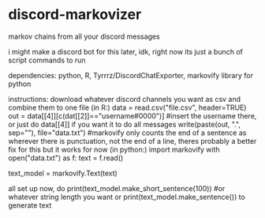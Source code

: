 # discord-markovizer
markov chains from all your discord messages

i might make a discord bot for this later, idk, right now its just a bunch of script commands to run

dependencies: python, R, Tyrrrz/DiscordChatExporter, markovify library for python

instructions: 
download whatever discord channels you want as csv and combine them to one file
(in R:)
data = read.csv("file.csv", header=TRUE)
out = data[[4]][c(dat[[2]]=="username#0000")]   #insert the username there, or just do data[[4]] if you want it to do all messages
write(paste(out, ".", sep=""), file="data.txt")  #markovify only counts the end of a sentence as wherever there is punctuation, not the end of a line, theres probably a better fix for this but it works for now
(in python:)
import markovify
with open("data.txt") as f:
    text = f.read()

text_model = markovify.Text(text)

all set up now, do
print(text_model.make_short_sentence(100)) #or whatever string length you want
or
print(text_model.make_sentence())
to generate text
